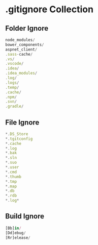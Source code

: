 # .gitignore Collection

## Folder Ignore
```javascript
node_modules/
bower_components/
aspnet_client/
.sass-cache/
.vs/
.vscode/
.idea/
.idea_modules/
.log/
.logs/
.temp/
.cache/
.npm/
.svn/
.gradle/
```

## File Ignore
```javascript
*.DS_Store
*.tgitconfig
*.cache
*.log
*.bak
*.sln
*.suo
*.user
*.cmd
*.thumb
*.tmp
*.map
*.db
*.rdb
*.log*
```

## Build Ignore
```javascript
[Bb]in/
[Dd]ebug/
[Rr]elease/
```
